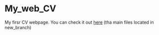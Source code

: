# My_web_CV
My firsr CV webpage. You can check it out [here](https:\\jekapan.github.io/My_web_CV/)
(tha main files located in new_branch)
